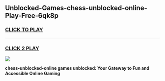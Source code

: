
## Unblocked-Games-chess-unblocked-online-Play-Free-6qk8p
<h3>
<a href="https://premium76.site?title=chess-unblocked-online&ref=18A1">CLICK TO PLAY</a></h3>
<hr>

<h3>
<a href="https://premium76.site?title=chess-unblocked-online&ref=18A1">CLICK 2 PLAY</a>
  
</h3>

<a href="https://premium76.site?title=chess-unblocked-online&ref=18A1"><img src="https://clearcache.store/games.png"></a>


**chess-unblocked-online games unblocked: Your Gateway to Fun and Accessible Online Gaming**
